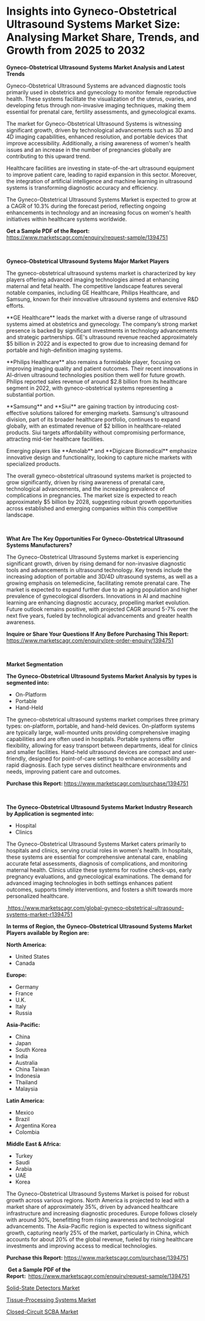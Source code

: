 <p><h1>Insights into Gyneco-Obstetrical Ultrasound Systems Market Size: Analysing Market Share, Trends, and Growth from 2025 to 2032</h1></p><p><strong>Gyneco-Obstetrical Ultrasound Systems Market Analysis and Latest Trends</strong></p>
<p><p>Gyneco-Obstetrical Ultrasound Systems are advanced diagnostic tools primarily used in obstetrics and gynecology to monitor female reproductive health. These systems facilitate the visualization of the uterus, ovaries, and developing fetus through non-invasive imaging techniques, making them essential for prenatal care, fertility assessments, and gynecological exams.</p><p>The market for Gyneco-Obstetrical Ultrasound Systems is witnessing significant growth, driven by technological advancements such as 3D and 4D imaging capabilities, enhanced resolution, and portable devices that improve accessibility. Additionally, a rising awareness of women's health issues and an increase in the number of pregnancies globally are contributing to this upward trend. </p><p>Healthcare facilities are investing in state-of-the-art ultrasound equipment to improve patient care, leading to rapid expansion in this sector. Moreover, the integration of artificial intelligence and machine learning in ultrasound systems is transforming diagnostic accuracy and efficiency.</p><p>The Gyneco-Obstetrical Ultrasound Systems Market is expected to grow at a CAGR of 10.3% during the forecast period, reflecting ongoing enhancements in technology and an increasing focus on women's health initiatives within healthcare systems worldwide.</p></p>
<p><strong>Get a Sample PDF of the Report:&nbsp;</strong> <a href="https://www.marketscagr.com/enquiry/request-sample/1394751?utm_campaign=2031&utm_medium=2&utm_source=Github&utm_content=ia&utm_term=22032025&utm_id=gyneco-obstetrical-ultrasound-systems">https://www.marketscagr.com/enquiry/request-sample/1394751</a></p>
<p>&nbsp;</p>
<p><strong>Gyneco-Obstetrical Ultrasound Systems Major Market Players</strong></p>
<p><p>The gyneco-obstetrical ultrasound systems market is characterized by key players offering advanced imaging technologies aimed at enhancing maternal and fetal health. The competitive landscape features several notable companies, including GE Healthcare, Philips Healthcare, and Samsung, known for their innovative ultrasound systems and extensive R&D efforts.</p><p>**GE Healthcare** leads the market with a diverse range of ultrasound systems aimed at obstetrics and gynecology. The company’s strong market presence is backed by significant investments in technology advancements and strategic partnerships. GE's ultrasound revenue reached approximately $5 billion in 2022 and is expected to grow due to increasing demand for portable and high-definition imaging systems.</p><p>**Philips Healthcare** also remains a formidable player, focusing on improving imaging quality and patient outcomes. Their recent innovations in AI-driven ultrasound technologies position them well for future growth. Philips reported sales revenue of around $2.8 billion from its healthcare segment in 2022, with gyneco-obstetrical systems representing a substantial portion. </p><p>**Samsung** and **Siui** are gaining traction by introducing cost-effective solutions tailored for emerging markets. Samsung's ultrasound division, part of its broader healthcare portfolio, continues to expand globally, with an estimated revenue of $2 billion in healthcare-related products. Siui targets affordability without compromising performance, attracting mid-tier healthcare facilities.</p><p>Emerging players like **Amolab** and **Digicare Biomedical** emphasize innovative design and functionality, looking to capture niche markets with specialized products.</p><p>The overall gyneco-obstetrical ultrasound systems market is projected to grow significantly, driven by rising awareness of prenatal care, technological advancements, and the increasing prevalence of complications in pregnancies. The market size is expected to reach approximately $5 billion by 2028, suggesting robust growth opportunities across established and emerging companies within this competitive landscape.</p></p>
<p>&nbsp;</p>
<p><strong>What Are The Key Opportunities For Gyneco-Obstetrical Ultrasound Systems Manufacturers?</strong></p>
<p><p>The Gyneco-Obstetrical Ultrasound Systems market is experiencing significant growth, driven by rising demand for non-invasive diagnostic tools and advancements in ultrasound technology. Key trends include the increasing adoption of portable and 3D/4D ultrasound systems, as well as a growing emphasis on telemedicine, facilitating remote prenatal care. The market is expected to expand further due to an aging population and higher prevalence of gynecological disorders. Innovations in AI and machine learning are enhancing diagnostic accuracy, propelling market evolution. Future outlook remains positive, with projected CAGR around 5-7% over the next five years, fueled by technological advancements and greater health awareness.</p></p>
<p><strong>Inquire or Share Your Questions If Any Before Purchasing This Report:</strong> <a href="https://www.marketscagr.com/enquiry/pre-order-enquiry/1394751?utm_campaign=2031&utm_medium=2&utm_source=Github&utm_content=ia&utm_term=22032025&utm_id=gyneco-obstetrical-ultrasound-systems">https://www.marketscagr.com/enquiry/pre-order-enquiry/1394751</a></p>
<p>&nbsp;</p>
<p><strong>Market Segmentation</strong></p>
<p><strong>The Gyneco-Obstetrical Ultrasound Systems Market Analysis by types is segmented into:</strong></p>
<p><ul><li>On-Platform</li><li>Portable</li><li>Hand-Held</li></ul></p>
<p><p>The gyneco-obstetrical ultrasound systems market comprises three primary types: on-platform, portable, and hand-held devices. On-platform systems are typically large, wall-mounted units providing comprehensive imaging capabilities and are often used in hospitals. Portable systems offer flexibility, allowing for easy transport between departments, ideal for clinics and smaller facilities. Hand-held ultrasound devices are compact and user-friendly, designed for point-of-care settings to enhance accessibility and rapid diagnosis. Each type serves distinct healthcare environments and needs, improving patient care and outcomes.</p></p>
<p><strong>Purchase this Report:&nbsp;</strong><a href="https://www.marketscagr.com/purchase/1394751?utm_campaign=2031&utm_medium=2&utm_source=Github&utm_content=ia&utm_term=22032025&utm_id=gyneco-obstetrical-ultrasound-systems">https://www.marketscagr.com/purchase/1394751</a></p>
<p>&nbsp;</p>
<p><strong>The Gyneco-Obstetrical Ultrasound Systems Market Industry Research by Application is segmented into:</strong></p>
<p><ul><li>Hospital</li><li>Clinics</li></ul></p>
<p><p>The Gyneco-Obstetrical Ultrasound Systems Market caters primarily to hospitals and clinics, serving crucial roles in women's health. In hospitals, these systems are essential for comprehensive antenatal care, enabling accurate fetal assessments, diagnosis of complications, and monitoring maternal health. Clinics utilize these systems for routine check-ups, early pregnancy evaluations, and gynecological examinations. The demand for advanced imaging technologies in both settings enhances patient outcomes, supports timely interventions, and fosters a shift towards more personalized healthcare.</p></p>
<p><a href="https://www.marketscagr.com/global-gyneco-obstetrical-ultrasound-systems-market-r1394751?utm_campaign=2031&utm_medium=2&utm_source=Github&utm_content=ia&utm_term=22032025&utm_id=gyneco-obstetrical-ultrasound-systems">&nbsp;https://www.marketscagr.com/global-gyneco-obstetrical-ultrasound-systems-market-r1394751</a></p>
<p><strong>In terms of Region, the Gyneco-Obstetrical Ultrasound Systems Market Players available by Region are:</strong></p>
<p>
    <p> <strong> North America: </strong>
        <ul>
            <li>United States</li>
            <li>Canada</li>
        </ul>
        </p> 
    <p> <strong> Europe: </strong>
        <ul>
            <li>Germany</li>
            <li>France</li>
            <li>U.K.</li>
            <li>Italy</li>
            <li>Russia</li>
        </ul>
        </p> 
    <p> <strong> Asia-Pacific: </strong>
        <ul>
            <li>China</li>
            <li>Japan</li>
            <li>South Korea</li>
            <li>India</li>
            <li>Australia</li>
            <li>China Taiwan</li>
            <li>Indonesia</li>
            <li>Thailand</li>
            <li>Malaysia</li>
        </ul>
        </p> 
    <p> <strong> Latin America: </strong>
        <ul>
            <li>Mexico</li>
            <li>Brazil</li>
            <li>Argentina Korea</li>
            <li>Colombia</li>
        </ul>
        </p> 
    <p> <strong> Middle East & Africa: </strong>
        <ul>
            <li>Turkey</li>
            <li>Saudi</li>
            <li>Arabia</li>
            <li>UAE</li>
            <li>Korea</li>
        </ul>
    </p>
    </p>
<p><p>The Gyneco-Obstetrical Ultrasound Systems Market is poised for robust growth across various regions. North America is projected to lead with a market share of approximately 35%, driven by advanced healthcare infrastructure and increasing diagnostic procedures. Europe follows closely with around 30%, benefitting from rising awareness and technological advancements. The Asia-Pacific region is expected to witness significant growth, capturing nearly 25% of the market, particularly in China, which accounts for about 20% of the global revenue, fueled by rising healthcare investments and improving access to medical technologies. </p></p>
<p><strong>Purchase this Report: </strong><a href="https://www.marketscagr.com/purchase/1394751?utm_campaign=2031&utm_medium=2&utm_source=Github&utm_content=ia&utm_term=22032025&utm_id=gyneco-obstetrical-ultrasound-systems">https://www.marketscagr.com/purchase/1394751</a></p>
<p>&nbsp;<strong>Get a Sample PDF of the Report:&nbsp;&nbsp;</strong><a href="https://www.marketscagr.com/enquiry/request-sample/1394751?utm_campaign=2031&utm_medium=2&utm_source=Github&utm_content=ia&utm_term=22032025&utm_id=gyneco-obstetrical-ultrasound-systems">https://www.marketscagr.com/enquiry/request-sample/1394751</a></p>
<p><strong></strong></p>
<p><p><a href="https://github.com/wileonie19657/Market-Research-Report-List-1/blob/main/solid-state-detectors-market.md?utm_campaign=2031&utm_medium=2&utm_source=Github&utm_content=ia&utm_term=22032025&utm_id=gyneco-obstetrical-ultrasound-systems">Solid-State Detectors Market</a></p><p><a href="https://github.com/PeterParrish5/Market-Research-Report-List-7/blob/main/tissue-processing-systems-market.md?utm_campaign=2031&utm_medium=2&utm_source=Github&utm_content=ia&utm_term=22032025&utm_id=gyneco-obstetrical-ultrasound-systems">Tissue-Processing Systems Market</a></p><p><a href="https://github.com/aloyoarmahvr/Market-Research-Report-List-1/blob/main/closed-circuit-scba-market.md?utm_campaign=2031&utm_medium=2&utm_source=Github&utm_content=ia&utm_term=22032025&utm_id=gyneco-obstetrical-ultrasound-systems">Closed-Circuit SCBA Market</a></p></p>